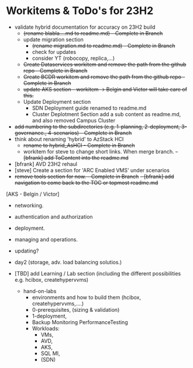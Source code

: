 # Workitems & ToDo's for 23H2



- validate hybrid documentation for accuracy on 23H2 build
    - ~~(rename blabla....md to readme.md) - Complete in Branch~~
  - update migration section 
    - ~~(rename migration.md to readme.md) - Complete in Branch~~
    - check for updates
    - consider YT (robocopy, replica,...)
  - ~~Create Dataservices workitem and remove the path from the github repo - Complete in Branch~~
  - ~~Create BCDR  workitem and remove the path from the github repo  - Complete in Branch~~
  - ~~update AKS section - workitem -> Belgin and Victor will take care of this.~~
  - Update Deployment section
    - SDN Deployment guide renamed to readme.md
    - Cluster Deplotment Section add a sub content as readme.md, and also removed Campus Cluster
- ~~add numbering to the subdirectories (e.g. 1-planning, 2-deployment, 3-governance., 4-scenarios) - Complete in Branch~~
- think about renaming 'hybrid' to AzStack HCI
  - ~~rename to hybrid_AsHCI - Complete in Branch~~
  - workitem for steve to change short links. When merge branch.
~~- [bfrank] add ToContent into the readme.md~~
- [bfrank] AVD 23H2 rehaul 
- [steve] Create a section for 'ARC Enabled VMS' under scenarios
- ~~remove tools section for now. - Complete in Branch~~
~~- [bfrank] add navigation to come back to the TOC or topmost readme.md~~

[AKS - Belgin / Victor] 
- networking.
- authentication and authorization
- deployment.
- managing and operations.
- updating?
- day2 (storage, adv. load balancing solutios.)

- [TBD] add Learning / Lab section (including the different possibilities e.g. hcibox, createhypervvms)
  - hand-on-labs
    - environments and how to build them (hcibox, createhypervvms,....)
    - 0-prerequisites, (sizing & validation)
    - 1-deployment, 
    - Backup Monitoring PerformanceTesting
    - Workloads:
      - VMs,
      - AVD,
      - AKS, 
      - SQL MI,
      - (SDN)
  
  
